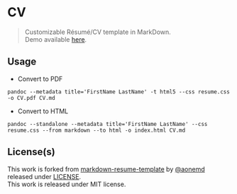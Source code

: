 # CV
> Customizable Résumé/CV template in MarkDown. <br>
> Demo available [here](https://crtejaswi.github.io/CV).

## Usage

- Convert to PDF
```
pandoc --metadata title='FirstName LastName' -t html5 --css resume.css -o CV.pdf CV.md
```
- Convert to HTML
```
pandoc --standalone --metadata title='FirstName LastName' --css resume.css --from markdown --to html -o index.html CV.md
```

## License(s)

This work is forked from [markdown-resume-template](https://github.com/aonemd/markdown-resume-template/tree/gh-pages) by [@aonemd](https://github.com/aonemd) released under [LICENSE](https://github.com/aonemd/markdown-resume-template/blob/master/LICENSE). <br>
This work is released under MIT license.


